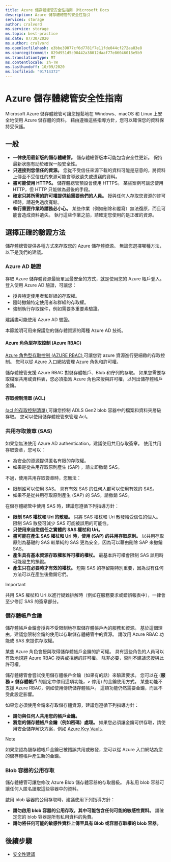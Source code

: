 ```yaml
---
title: Azure 儲存體總管安全性指南 |Microsoft Docs
description: Azure 儲存體總管的安全性指引
services: storage
author: cralvord
ms.service: storage
ms.topic: best-practice
ms.date: 07/30/2020
ms.author: cralvord
ms.openlocfilehash: e3bbe39077cf6d7781f7e11fde044cf272aa83e8
ms.sourcegitcommit: 829d951d5c90442a38012daaf77e86046018e5b9
ms.translationtype: MT
ms.contentlocale: zh-TW
ms.lasthandoff: 10/09/2020
ms.locfileid: "91714372"
---
```

# <a name="azure-storage-explorer-security-guide"></a>Azure 儲存體總管安全性指南

Microsoft Azure 儲存體總管可讓您輕鬆地在 Windows、macOS 和 Linux 上安全地使用 Azure 儲存體的資料。 藉由遵循這些指導方針，您可以確保您的資料保持受保護。

## <a name="general"></a>一般

- **一律使用最新版的儲存體總管。** 儲存體總管版本可能包含安全性更新。 保持最新狀態有助於確保一般安全性。
- **只連接到您信任的資源。** 您從不受信任來源下載的資料可能是惡意的，將資料上傳至不受信任的來源可能會導致遺失或遭竊的資料。
- **盡可能使用 HTTPS。** 儲存體總管預設會使用 HTTPS。 某些案例可讓您使用 HTTP，但 HTTP 只能做為最後的手段。
- **確定只將所需的許可權提供給需要他們的人員。** 授與任何人存取您資源的許可權時，請避免過度寬鬆。
- **執行重要作業時請務必小心。** 某些作業（例如刪除和覆寫）無法復原，而且可能會造成資料遺失。 執行這些作業之前，請確定您使用的是正確的資源。

## <a name="choosing-the-right-authentication-method"></a>選擇正確的驗證方法

儲存體總管提供各種方式來存取您的 Azure 儲存體資源。 無論您選擇哪種方法，以下是我們的建議。

### <a name="azure-ad-authentication"></a>Azure AD 驗證

存取 Azure 儲存體資源最簡單且最安全的方式，就是使用您的 Azure 帳戶登入。 登入使用 Azure AD 驗證，可讓您：

- 授與特定使用者和群組的存取權。
- 隨時撤銷特定使用者和群組的存取權。
- 強制執行存取條件，例如需要多重要素驗證。

建議盡可能使用 Azure AD 驗證。

本節說明可用來保護您的儲存體資源的兩種 Azure AD 技術。

#### <a name="azure-role-based-access-control-azure-rbac"></a>Azure 角色型存取控制 (Azure RBAC)

[Azure 角色型存取控制 (AZURE RBAC) ](https://docs.microsoft.com/azure/role-based-access-control/overview) 可讓您對 azure 資源進行更細緻的存取控制。 您可以從 Azure 入口網站管理 Azure 角色和許可權。

儲存體總管支援 Azure RBAC 對儲存體帳戶、Blob 和佇列的存取。 如果您需要存取檔案共用或資料表，您必須指派 Azure 角色來授與許可權，以列出儲存體帳戶金鑰。

#### <a name="access-control-lists-acls"></a>存取控制清單 (ACL)

[ (acl 的存取控制清單) ](https://docs.microsoft.com/azure/storage/blobs/data-lake-storage-access-control) 可讓您控制 ADLS Gen2 blob 容器中的檔案和資料夾層級存取。 您可以使用儲存體總管來管理 Acl。

### <a name="shared-access-signatures-sas"></a>共用存取簽章 (SAS)

如果您無法使用 Azure AD authentication，建議使用共用存取簽章。 使用共用存取簽章，您可以：

- 為安全的資源提供匿名有限的存取權。
- 如果是從共用存取原則產生 (SAP) ，請立即撤銷 SAS。

不過，使用共用存取簽章時，您無法：

- 限制誰可以使用 SAS。 具有有效 SAS 的任何人都可以使用有效的 SAS。
- 如果不是從共用存取原則產生 (SAP) 的 SAS，請撤銷 SAS。

在儲存體總管中使用 SAS 時，建議您遵循下列指導方針：

- **限制 SAS 權杖和 Uri 的散發。** 只將 SAS 權杖和 Uri 散發給受信任的個人。 限制 SAS 散發可減少 SAS 可能被誤用的可能性。
- **只使用來自您信任之實體的 SAS 權杖和 Uri。**
- **盡可能在產生 SAS 權杖和 Uri 時，使用 (SAP) 的共用存取原則。** 以共用存取原則為基礎的 SAS 較單純的 SAS 更為安全，因為可以藉由刪除 SAP 來撤銷 SAS。
- **產生具有基本資源存取權和許可權的權杖。** 最基本許可權會限制 SAS 誤用時可能發生的損毀。
- **產生只在必要時才有效的權杖。** 短期 SAS 的存留期特別重要，因為沒有任何方法可以在產生後撤銷它們。

> [!IMPORTANT]
> 共用 SAS 權杖和 Uri 以進行疑難排解時（例如在服務要求或錯誤報表中），一律會至少修訂 SAS 的簽章部分。

### <a name="storage-account-keys"></a>儲存體帳戶金鑰

儲存體帳戶金鑰會授與不受限制地存取儲存體帳戶內的服務和資源。 基於這個理由，建議您限制金鑰的使用以存取儲存體總管中的資源。 請改用 Azure RBAC 功能或 SAS 來提供存取權。

某些 Azure 角色會授與取得儲存體帳戶金鑰的許可權。 具有這些角色的人員可以有效地規避 Azure RBAC 授與或拒絕的許可權。 除非必要，否則不建議您授與此許可權。

儲存體總管會嘗試使用儲存體帳戶金鑰（如果有的話）來驗證要求。 您可以在 (**服務 > 儲存體帳戶** 的設定中停用這項功能，> 停用) 的金鑰使用方式。 某些功能不支援 Azure RBAC，例如使用傳統儲存體帳戶。 這類功能仍然需要金鑰，而且不受此設定影響。

如果您必須使用金鑰來存取儲存體資源，建議您遵循下列指導方針：

- **請勿與任何人共用您的帳戶金鑰。**
- **將您的儲存體帳戶金鑰（例如密碼）處理。** 如果您必須讓金鑰可供存取，請使用安全儲存解決方案，例如 [Azure Key Vault](https://azure.microsoft.com/services/key-vault/)。

> [!NOTE]
> 如果您認為儲存體帳戶金鑰已被錯誤共用或散發，您可以從 Azure 入口網站為您的儲存體帳戶產生新的金鑰。

### <a name="public-access-to-blob-containers"></a>Blob 容器的公用存取

儲存體總管可讓您修改 Azure Blob 儲存體容器的存取層級。 非私用 blob 容器可讓任何人匿名讀取這些容器中的資料。

啟用 blob 容器的公用存取時，建議使用下列指導方針：

- **請勿啟用 blob 容器的公用存取，其中可能包含任何可能的敏感性資料。** 請確定您的 blob 容器是所有私用資料的免費。
- **請勿將任何可能的敏感性資料上傳至具有 Blob 或容器存取權的 blob 容器。** 

## <a name="next-steps"></a>後續步驟

- [安全性建議](https://docs.microsoft.com/azure/storage/blobs/security-recommendations)
